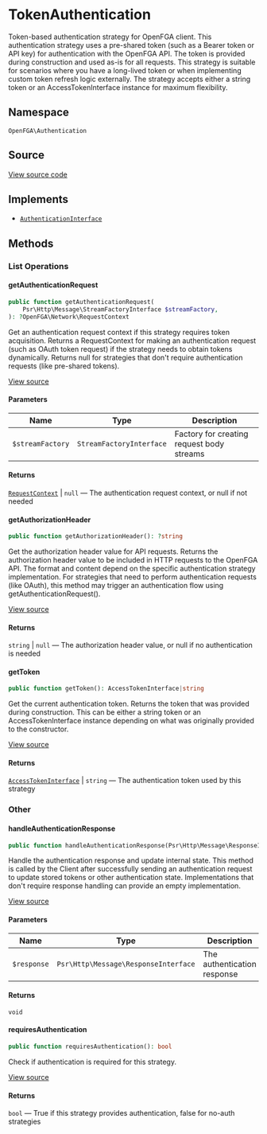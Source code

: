 # TokenAuthentication

Token-based authentication strategy for OpenFGA client. This authentication strategy uses a pre-shared token (such as a Bearer token or API key) for authentication with the OpenFGA API. The token is provided during construction and used as-is for all requests. This strategy is suitable for scenarios where you have a long-lived token or when implementing custom token refresh logic externally. The strategy accepts either a string token or an AccessTokenInterface instance for maximum flexibility.

## Namespace
`OpenFGA\Authentication`

## Source
[View source code](https://github.com/evansims/openfga-php/blob/main/src/Authentication/TokenAuthentication.php)

## Implements
* [`AuthenticationInterface`](AuthenticationInterface.md)

## Methods

### List Operations
#### getAuthenticationRequest

```php
public function getAuthenticationRequest(
    Psr\Http\Message\StreamFactoryInterface $streamFactory,
): ?OpenFGA\Network\RequestContext
```

Get an authentication request context if this strategy requires token acquisition. Returns a RequestContext for making an authentication request (such as OAuth token request) if the strategy needs to obtain tokens dynamically. Returns null for strategies that don&#039;t require authentication requests (like pre-shared tokens).

[View source](https://github.com/evansims/openfga-php/blob/main/src/Authentication/TokenAuthentication.php#L47)

#### Parameters
| Name | Type | Description |
|------|------|-------------|
| `$streamFactory` | `StreamFactoryInterface` | Factory for creating request body streams |

#### Returns
[`RequestContext`](Network/RequestContext.md) &#124; `null` — The authentication request context, or null if not needed
#### getAuthorizationHeader

```php
public function getAuthorizationHeader(): ?string
```

Get the authorization header value for API requests. Returns the authorization header value to be included in HTTP requests to the OpenFGA API. The format and content depend on the specific authentication strategy implementation. For strategies that need to perform authentication requests (like OAuth), this method may trigger an authentication flow using getAuthenticationRequest().

[View source](https://github.com/evansims/openfga-php/blob/main/src/Authentication/TokenAuthentication.php#L56)

#### Returns
`string` &#124; `null` — The authorization header value, or null if no authentication is needed
#### getToken

```php
public function getToken(): AccessTokenInterface|string
```

Get the current authentication token. Returns the token that was provided during construction. This can be either a string token or an AccessTokenInterface instance depending on what was originally provided to the constructor.

[View source](https://github.com/evansims/openfga-php/blob/main/src/Authentication/TokenAuthentication.php#L78)

#### Returns
[`AccessTokenInterface`](AccessTokenInterface.md) &#124; `string` — The authentication token used by this strategy
### Other
#### handleAuthenticationResponse

```php
public function handleAuthenticationResponse(Psr\Http\Message\ResponseInterface $response): void
```

Handle the authentication response and update internal state. This method is called by the Client after successfully sending an authentication request to update stored tokens or other authentication state. Implementations that don&#039;t require response handling can provide an empty implementation.

[View source](https://github.com/evansims/openfga-php/blob/main/src/Authentication/TokenAuthentication.php#L87)

#### Parameters
| Name | Type | Description |
|------|------|-------------|
| `$response` | `Psr\Http\Message\ResponseInterface` | The authentication response |

#### Returns
`void`
#### requiresAuthentication

```php
public function requiresAuthentication(): bool
```

Check if authentication is required for this strategy.

[View source](https://github.com/evansims/openfga-php/blob/main/src/Authentication/TokenAuthentication.php#L95)

#### Returns
`bool` — True if this strategy provides authentication, false for no-auth strategies
